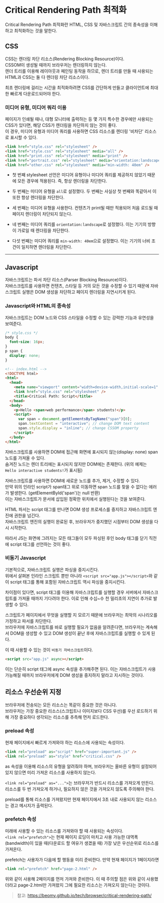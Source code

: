 # Critical Rendering Path 최적화

Critical Rendering Path 최적화란 HTML, CSS 및 자바스크립트 간의 종속성을 이해하고 최적화하는 것을 말한다.

## CSS

CSS는 렌더링 차단 리소스(Rendering Blocking Resource)이다.  
CSSOM이 생성될 때까지 브라우저는 렌더링하지 않는다.  
렌더 트리를 이용해 레이아웃과 페인팅 동작을 하므로, 렌더 트리를 만들 때 사용되는 HTML과 CSS는 둘 다 렌더링 차단 리소스이다.

최초 렌더링에 걸리는 시간을 최적화하려면 CSS를 간단하게 만들고 클라이언트에 최대한 빠르게 다운로드되어야 한다.

### 미디어 유형, 미디어 쿼리 이용

페이지가 인쇄될 때나, 대형 모니터에 출력하는 등 몇 가지 특수한 경우에만 사용되는 CSS가 있다면, 해당 CSS가 렌더링을 차단하지 않는 것이 좋다.  
이 경우, 미디어 유형과 미디어 쿼리를 사용하면 CSS 리소스를 렌더링 '비차단' 리소스로 표시할 수 있다.

```html
<link href="style.css" rel="stylesheet" />
<link href="style.css" rel="stylesheet" media="all" />
<link href="print.css" rel="stylesheet" media="print" />
<link href="portrait.css" rel="stylesheet" media="orientation:landscape" />
<link href="other.css" rel="stylesheet" media="min-width: 40em" />
```

- 첫 번째 stylesheet 선언은 미디어 유형이나 미디어 쿼리를 제공하지 않았기 때문에 모든 경우에 적용된다. 즉, 항상 렌더링을 차단한다.

- 두 번째는 미디어 유형을 `all`로 설정했다. 두 번째는 사실상 첫 번째와 똑같아서 이 또한 항상 렌더링을 차단한다.

- 세 번째는 미디어 유형을 사용한다. 컨텐츠가 print될 때만 적용되어 처음 로드될 때 페이지 렌더링이 차단되지 않는다.

- 네 번째는 미디어 쿼리를 `orientation:landscape`로 설정했다. 이는 기기의 방향이 가로일 때 렌더링을 차단한다.

- 다섯 번째는 미디어 쿼리를 `min-width: 40em`으로 설정했다. 이는 기기의 너비 조건이 일치하면 렌더링을 차단한다.

---

## Javascript

자바스크립트는 파서 차단 리소스(Parser Blocking Resource)이다.  
자바스크립트를 사용하면 컨텐츠, 스타일 등 거의 모든 것을 수정할 수 있기 때문에 자바스크립트 실행은 DOM 생성을 차단하고 페이지 렌더링을 지연시키게 된다.

### Javascript와 HTML의 종속성

자바스크립트는 DOM 노드와 CSS 스타일을 수정할 수 있는 강력한 기능과 유연성을 보여준다.

```css
/* style.css */
body {
  font-size: 16px;
}
p span {
  display: none;
}
```

```html
<!-- index.html -->
<!DOCTYPE html>
<html>
  <head>
    <meta name="viewport" content="width=device-width,initial-scale=1" />
    <link href="style.css" rel="stylesheet" />
    <title>Critical Path: Script</title>
  </head>
  <body>
    <p>Hello <span>web performance</span> students!</p>
    <script>
      var span = document.getElementsByTagName("span")[0];
      span.textContent = "interactive"; // change DOM text content
      span.style.display = "inline"; // change CSSOM property
    </script>
  </body>
</html>
```

자바스크립트를 사용하면 DOM에 접근해 화면에 표시되지 않는(display: none) span 노드를 가져올 수 있다.  
숨겨진 노드는 렌더 트리에는 표시되지 않지만 DOM에는 존재한다. (위의 예제는 `Hello interactive students!`가 표시됨)

자바스크립트를 사용하면 DOM에 새로운 노드를 추가, 제거, 수정할 수 있다.  
만약 위의 인라인 script가 span태그 위로 이동하면 span 노드를 찾을 수 없다는 에러가 발생한다. (getElementById('span')는 null 반환)  
이는 자바스크립트가 문서에 삽입된 정확한 위치에서 실행된다는 것을 보여준다.

HTML 파서는 script 태그를 만나면 DOM 생성 프로세스를 중지하고 자바스크립트 엔진에 권한을 넘긴다.  
자바스크립트 엔진의 실행이 완료된 후, 브라우저가 중지했던 시점부터 DOM 생성을 다시 시작한다.

따라서 JS는 화면에 그려지는 모든 태그들이 모두 파싱된 후인 body 태그를 닫기 직전에 script 태그를 선언하는 것이 좋다.

### 비동기 Javascript

기본적으로, 자바스크립트 실행은 파싱을 중지시킨다.  
위에서 살펴본 인라인 스크립트 뿐만 아니라 `<script src="app.js"></script>`와 같이 script 태그를 통해 포함된 자바스크립트 역시 파싱을 중지시킨다.

차이점이 있다면, script 태그를 이용해 자바스크립트를 실행할 경우 서버에서 자바스크립트를 가져올 때까지 기다려야 한다. 이로 인해 수십~수 천 밀리초의 지연이 추가로 발생할 수 있다.

스크립트가 페이지에서 무엇을 실행할 지 모르기 때문에 브라우저는 최악의 시나리오를 가정하고 파서를 차단한다.  
브라우저에 자바스크립트를 바로 실행할 필요가 없음을 알려준다면, 브라우저는 계속해서 DOM을 생성할 수 있고 DOM 생성이 끝난 후에 자바스크립트를 실행할 수 있게 된다.

이 때 사용할 수 있는 것이 `비동기 자바스크립트`이다.

```html
<script src="app.js" async></script>
```

이는 단순히 script 태그에 async 속성을 추가해주면 된다. 이는 자바스크립트가 사용 가능해질 때까지 브라우저에게 DOM 생성을 중지하지 말라고 지시하는 것이다.

## 리소스 우선순위 지정

브라우저에 전송되는 모든 리소스는 똑같이 중요한 것은 아니다.  
브라우저는 가장 중요한 리소스(스크립트나 이미지보다 CSS 우선)를 우선 로드하기 위해 가장 중요하다 생각되는 리소스를 추측해 먼저 로드한다.

### preload 속성

현재 페이지에서 빠르게 가져와야 하는 리소스에 사용되는 속성이다.

```html
<link rel="preload" as="script" href="super-important.js" />
<link rel="preload" as="style" href="critical.css" />
```

as 속성을 이용해 리소스의 유형을 알려줘야 하며, 브라우저는 올바른 유형이 설정되어 있지 않으면 미리 가져온 리소스를 사용하지 않는다.

`<link rel="preload" as="...">`는 브라우저가 반드시 리소스를 가져오게 만든다.  
리소스를 두 번 가져오게 하거나, 필요하지 않은 것을 가져오지 않도록 주의해야 한다.

preload를 통해 리소스를 가져왔지만 현재 페이지에서 3초 내로 사용되지 않는 리소스는 경고 메시지가 출력된다.

### prefetch 속성

미래에 사용할 수 있는 리소스를 가져와야 할 때 사용되는 속성이다.  
`<link rel="prefetch">`는 현재 페이지 로딩이 마치고 사용 가능한 대역폭(bandwidth)이 있을 때(다운로드 할 여유가 생겼을 때) 가장 낮은 우선순위로 리소스를 가져온다.

prefetch는 사용자가 다음에 할 행동을 미리 준비한다. 만약 현재 페이지가 1페이지라면

```html
<link rel="prefetch" href="page-2.html" />
```

위와 같이 사용해 2페이지를 먼저 가져와 준비한다. 이 때 주의할 점은 위와 같이 사용했더라고 page-2.html만 가져왔지 그에 필요한 리소스는 가져오지 않는다는 것이다.

> 참고: https://beomy.github.io/tech/browser/critical-rendering-path/
